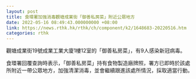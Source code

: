 ```yaml
---
layout: post
title: 食環署加強消毒觀塘成業街「御善私房菜」附近公眾地方
date: 2022-05-16 08:49:43.000000000 +08:00
link: https://news.rthk.hk/rthk/ch/component/k2/1648683-20220516.htm
categories: rthk
---
```


觀塘成業街19號成業工業大廈1樓12室的「御善私房菜」，有9人感染新冠病毒。

食環署回覆查詢時表示，「御善私房菜」持有食物製造廠牌照，署方已即時於該處所附近一帶公眾地方，加強清潔消毒，並會繼續跟進該處所情況，採取適當行動。
